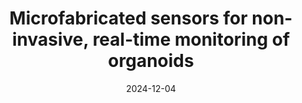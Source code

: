 ---
title: "Microfabricated sensors for non-invasive, real-time monitoring of organoids"
authors: 'Kim, Yoojeong and Chica-Carrillo, Erick Christian and Lee, Hyunjoo Jenny*'
collection: publications
#redirect_to: https://doi.org/10.1186/s40486-024-00216-y
category: reviews
permalink: /publication/2025-06-08-reviewBMM-1
#excerpt: 'Review on recent advances in real-time, in situ biosensing technologies, including microelectrode arrays for electrophysiological recordings, chemical sensors for biochemical detection, and strain sensors for monitoring mechanical properties'
date: 2024-12-04
venue: 'Micro and Nano Systems Letters'
paperurl: https://doi.org/10.1186/s40486-024-00216-y
volume: '12'
issue: '1'
pages: '26'
cofirst: true
cofirstnumber: 2
header:
  teaser: /images/image-alignment-300x200.jpg
---